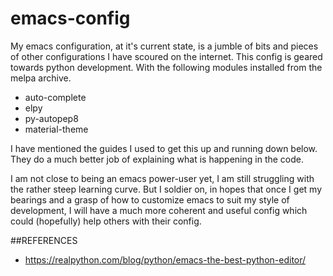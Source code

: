 # emacs-config

My emacs configuration, at it's current state, is a jumble of bits and pieces of other configurations I have scoured on the internet.
This config is geared towards python development. With the following modules installed from the melpa archive.
- auto-complete
- elpy
- py-autopep8
- material-theme

I have mentioned the guides I used to get this up and running down below. They do a much better job of explaining what is happening in
the code. 

I am not close to being an emacs power-user yet, I am still struggling with the rather steep learning curve. But I soldier on, 
in hopes that once I get my bearings and a grasp of how to customize emacs to suit my style of development, I will have a much more 
coherent and useful config which could (hopefully) help others with their config.

##REFERENCES
- https://realpython.com/blog/python/emacs-the-best-python-editor/ 

